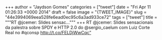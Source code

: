 
+++
author = "Jaydson Gomes"
categories = ["tweet"]
date = "Fri Apr 11 01:26:33 +0000 2014"
draft = false
image = "{TWEET_IMAGE}"
slug = "44e3994069eea528fe6ead0ec95c6a3ad933ce72"
tags = ["tweet"]
title = """RT @jcemer: Slides sensac..."""
+++
RT @jcemer: Slides sensacionais da palestra sobre SPDY e HTTP 2.0 do @sergio_caelum com Luiz Corte Real no #qconsp http://t.co/FELDjWwCqc”
